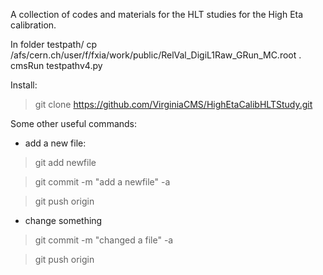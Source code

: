 
A collection of codes and materials for the HLT studies for the High Eta calibration.

In folder testpath/
cp /afs/cern.ch/user/f/fxia/work/public/RelVal_DigiL1Raw_GRun_MC.root .
cmsRun testpathv4.py

Install:

> git clone https://github.com/VirginiaCMS/HighEtaCalibHLTStudy.git

Some other useful commands:

- add a new file:

> git add newfile

> git commit -m "add a newfile" -a

> git push origin 

- change something

> git commit -m "changed a file" -a

> git push origin



